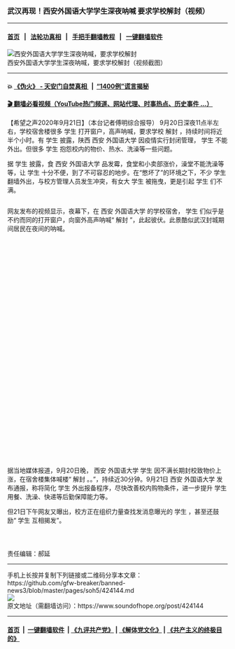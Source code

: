 ### 武汉再现！西安外国语大学学生深夜呐喊 要求学校解封（视频）
------------------------

#### [首页](https://github.com/gfw-breaker/banned-news3/blob/master/README.md) &nbsp;&nbsp;|&nbsp;&nbsp; [法轮功真相](https://github.com/begood0513/basic/blob/master/README.md)  &nbsp;&nbsp;|&nbsp;&nbsp; [手把手翻墙教程](https://github.com/gfw-breaker/guides/wiki)  &nbsp;&nbsp;|&nbsp;&nbsp; [一键翻墙软件](https://github.com/gfw-breaker/nogfw/blob/master/README.md)  



<div><img alt="西安外国语大学学生深夜呐喊，要求学校解封" src="https://img.soundofhope.org/2020-09/wuhanfeiyan_2020-09-21_2-1600697376599.jpg"/>
<br/><figcaption class="caption">
 西安外国语大学学生深夜呐喊，要求学校解封（视频截图）
</figcaption></div><hr/>

#### 💥 [《伪火》 - 天安门自焚真相 ](http://158.247.195.190:10000/videos/blog/weihuo.html)&nbsp; |&nbsp; [“1400例”谎言揭秘  ](http://158.247.195.190:10000/videos/blog/jiexi1400.html)

#### [ 🎬  翻墙必看视频（YouTube热门频道、网站代理、时事热点、历史事件 ...）](https://github.com/gfw-breaker/links/blob/master/banned.md)

<div><div class="Content__Wrapper sc-1bvya0-0 grZQxZ">
 <p class="meta-top">
  <span class="meta">
   【希望之声2020年9月21日】（本台记者傅明综合报导）
  </span>
  9月20日深夜11点半左右，学校宿舍楼很多
  <ok href="/term/5327">
   学生
  </ok>
  打开窗户，高声呐喊，要求学校
  <ok href="/term/177752">
   解封
  </ok>
  ，持续时间将近半个小时。有
  <ok href="/term/5327">
   学生
  </ok>
  披露，陕西
  <ok href="/term/13625">
   西安
  </ok>
  <ok href="/term/380722">
   外国语大学
  </ok>
  因疫情实行封闭管理，
  <ok href="/term/5327">
   学生
  </ok>
  不能外出。但很多
  <ok href="/term/5327">
   学生
  </ok>
  抱怨校内的物价、热水、洗澡等一些问题。
 </p>
 <p>
  据
  <ok href="/term/5327">
   学生
  </ok>
  披露，食
  <ok href="/term/13625">
   西安
  </ok>
  <ok href="/term/380722">
   外国语大学
  </ok>
  品发霉，食堂和小卖部涨价，澡堂不能洗澡等等，让
  <ok href="/term/5327">
   学生
  </ok>
  十分不便，到了不可容忍的地步。在“憋坏了”的环境之下，不少
  <ok href="/term/5327">
   学生
  </ok>
  翻墙外出，与校方管理人员发生冲突，有女大
  <ok href="/term/5327">
   学生
  </ok>
  被拖曳，更是引起
  <ok href="/term/5327">
   学生
  </ok>
  们不满。
 </p>
 <p>
  <img alt="" src="http://static.szhgh.com/p/0553e033e327a6e92ab5846b80a71c28.jpg"/>
 </p>
 <p>
  网友发布的视频显示，夜幕下，在
  <ok href="/term/13625">
   西安
  </ok>
  <ok href="/term/380722">
   外国语大学
  </ok>
  的学校宿舍，
  <ok href="/term/5327">
   学生
  </ok>
  们似乎是不约而同的打开窗户，向窗外高声呐喊“
  <ok href="/term/177752">
   解封
  </ok>
  ”，此起彼伏。此景酷似武汉封城期间居民在夜间的呐喊。
 </p>
 <div class="soh-embed">
  <div class="soh-embed-inner">
   <div class="iframely-embed" style="max-width: 550px;">
    <div class="iframely-responsive" style="padding-bottom: 100%;">
    </div>
   </div>
  </div>
 </div>
 <p>
  据当地媒体报道，9月20日晚，
  <ok href="/term/13625">
   西安
  </ok>
  <ok href="/term/380722">
   外国语大学
  </ok>
  <ok href="/term/5327">
   学生
  </ok>
  因不满长期封校致物价上涨，在宿舍楼集体喊楼“
  <ok href="/term/177752">
   解封
  </ok>
  。。”，持续近30分钟。9月21日
  <ok href="/term/13625">
   西安
  </ok>
  <ok href="/term/380722">
   外国语大学
  </ok>
  发布通报，称将简化
  <ok href="/term/5327">
   学生
  </ok>
  外出报备程序，尽快改善校内购物条件，进一步提升
  <ok href="/term/5327">
   学生
  </ok>
  用餐、洗澡、快递等后勤保障能力等。
 </p>
 <p>
  但21日下午网友又曝出，校方正在组织力量查找发消息曝光的
  <ok href="/term/5327">
   学生
  </ok>
  ，甚至还鼓励“
  <ok href="/term/5327">
   学生
  </ok>
  互相揭发”。
 </p>
 <p>
  <img alt="" src="http://static.szhgh.com/p/0eeba703c48e71e6a330286a54f61892.jpg"/>
 </p>
 <p>
  <img alt="" src="http://static.szhgh.com/p/e8f45dd49756a2ccf96b651676602297.jpg"/>
 </p>
 <p>
  <img alt="" src="http://static.szhgh.com/p/ceac0aadb7567b935049b5beb52ec08f.jpg"/>
 </p>
 <p class="meta-btm">
  责任编辑：郝延
 </p>
</div>
</div>
<hr/>
手机上长按并复制下列链接或二维码分享本文章：<br/>
https://github.com/gfw-breaker/banned-news3/blob/master/pages/soh5/424144.md <br/>
<a href='https://github.com/gfw-breaker/banned-news3/blob/master/pages/soh5/424144.md'><img src='https://github.com/gfw-breaker/banned-news3/blob/master/pages/soh5/424144.md.png'/></a> <br/>
原文地址（需翻墙访问）：https://www.soundofhope.org/post/424144


------------------------
#### [首页](https://github.com/gfw-breaker/banned-news3/blob/master/README.md) &nbsp;|&nbsp; [一键翻墙软件](https://github.com/gfw-breaker/nogfw/blob/master/README.md) &nbsp;| [《九评共产党》](https://github.com/gfw-breaker/9ping.md/blob/master/README.md#九评之一评共产党是什么) | [《解体党文化》](https://github.com/gfw-breaker/jtdwh.md/blob/master/README.md) | [《共产主义的终极目的》](https://github.com/gfw-breaker/gczydzjmd.md/blob/master/README.md)


<img src='http://gfw-breaker.win/banned-news3/pages/soh5/424144.md' width='0px' height='0px'/>